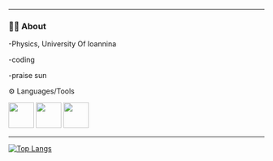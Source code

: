 <div align="center">


<div>



</div>
</div>

---

### 👨‍🎨 About
 
 -Physics, University Of Ioannina
 
 -coding
 
 -praise sun 

 ⚙️ Languages/Tools 
 <div>
   <img width = "50" height = "50"src="https://cdn.jsdelivr.net/gh/devicons/devicon@latest/icons/html5/html5-original.svg" />
    
   <img  width = "50" height = "50" src="https://cdn.jsdelivr.net/gh/devicons/devicon@latest/icons/javascript/javascript-original.svg" />
       
   <img width = "50" height = "50" src="https://cdn.jsdelivr.net/gh/devicons/devicon@latest/icons/vscode/vscode-original.svg" />
    
                   
  </div>


---


[![Top Langs](https://github-readme-stats.vercel.app/api/top-langs/?username=SLaHhios)](https://github.com/anuraghazra/github-readme-stats)
